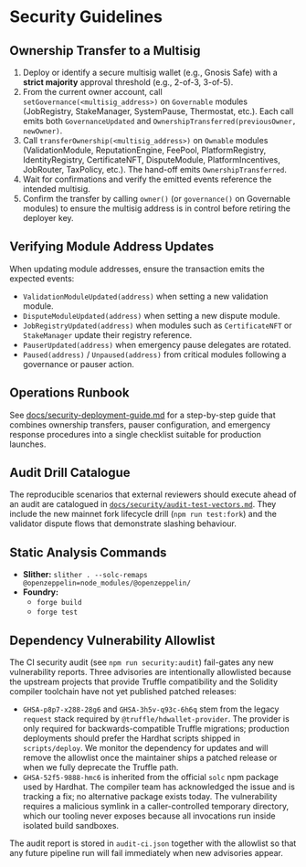 # Security Guidelines

## Ownership Transfer to a Multisig

1. Deploy or identify a secure multisig wallet (e.g., Gnosis Safe) with a **strict majority** approval threshold (e.g., 2-of-3, 3-of-5).
2. From the current owner account, call `setGovernance(<multisig_address>)` on `Governable` modules (JobRegistry, StakeManager, SystemPause, Thermostat, etc.). Each call emits both `GovernanceUpdated` and `OwnershipTransferred(previousOwner, newOwner)`.
3. Call `transferOwnership(<multisig_address>)` on `Ownable` modules (ValidationModule, ReputationEngine, FeePool, PlatformRegistry, IdentityRegistry, CertificateNFT, DisputeModule, PlatformIncentives, JobRouter, TaxPolicy, etc.). The hand-off emits `OwnershipTransferred`.
4. Wait for confirmations and verify the emitted events reference the intended multisig.
5. Confirm the transfer by calling `owner()` (or `governance()` on Governable modules) to ensure the multisig address is in control before retiring the deployer key.

## Verifying Module Address Updates

When updating module addresses, ensure the transaction emits the expected events:

- `ValidationModuleUpdated(address)` when setting a new validation module.
- `DisputeModuleUpdated(address)` when setting a new dispute module.
- `JobRegistryUpdated(address)` when modules such as `CertificateNFT` or `StakeManager` update their registry reference.
- `PauserUpdated(address)` when emergency pause delegates are rotated.
- `Paused(address)` / `Unpaused(address)` from critical modules following a governance or pauser action.

## Operations Runbook

See [docs/security-deployment-guide.md](docs/security-deployment-guide.md) for a step-by-step guide that combines ownership transfers, pauser configuration, and emergency response procedures into a single checklist suitable for production launches.

## Audit Drill Catalogue

The reproducible scenarios that external reviewers should execute ahead of an
audit are catalogued in
[`docs/security/audit-test-vectors.md`](docs/security/audit-test-vectors.md).
They include the new mainnet fork lifecycle drill (`npm run test:fork`) and the
validator dispute flows that demonstrate slashing behaviour.

## Static Analysis Commands

- **Slither:** `slither . --solc-remaps @openzeppelin=node_modules/@openzeppelin/`
- **Foundry:**
  - `forge build`
  - `forge test`

## Dependency Vulnerability Allowlist

The CI security audit (see `npm run security:audit`) fail-gates any new vulnerability reports.
Three advisories are intentionally allowlisted because the upstream projects that
provide Truffle compatibility and the Solidity compiler toolchain have not yet
published patched releases:

- `GHSA-p8p7-x288-28g6` and `GHSA-3h5v-q93c-6h6q` stem from the legacy `request`
  stack required by `@truffle/hdwallet-provider`. The provider is only required
  for backwards-compatible Truffle migrations; production deployments should
  prefer the Hardhat scripts shipped in `scripts/deploy`. We monitor the
  dependency for updates and will remove the allowlist once the maintainer ships
  a patched release or when we fully deprecate the Truffle path.
- `GHSA-52f5-9888-hmc6` is inherited from the official `solc` npm package used by
  Hardhat. The compiler team has acknowledged the issue and is tracking a fix;
  no alternative package exists today. The vulnerability requires a malicious
  symlink in a caller-controlled temporary directory, which our tooling never
  exposes because all invocations run inside isolated build sandboxes.

The audit report is stored in `audit-ci.json` together with the allowlist so that
any future pipeline run will fail immediately when new advisories appear.
